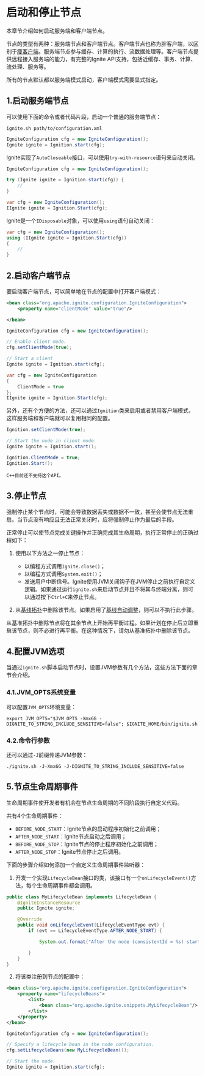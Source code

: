 # 启动和停止节点
本章节介绍如何启动服务端和客户端节点。

节点的类型有两种：服务端节点和客户端节点。客户端节点也称为胖客户端，以区别于[瘦客户端](/doc/java/ThinClients.md)。服务端节点参与缓存、计算的执行、流数据处理等。客户端节点提供远程接入服务端的能力，有完整的Ignite API支持，包括近缓存、事务、计算、流处理、服务等。

所有的节点默认都以服务端模式启动，客户端模式需要显式指定。
## 1.启动服务端节点
可以使用下面的命令或者代码片段，启动一个普通的服务端节点：

<Tabs>
<Tab title="Shell">

```shell
ignite.sh path/to/configuration.xml
```
</Tab>

<Tab title="Java">

```java
IgniteConfiguration cfg = new IgniteConfiguration();
Ignite ignite = Ignition.start(cfg);
```
Ignite实现了`AutoCloseable`接口，可以使用`try-with-resource`语句来自动关闭。

```java
IgniteConfiguration cfg = new IgniteConfiguration();

try (Ignite ignite = Ignition.start(cfg)) {
    //
}
```
</Tab>

<Tab title="C#/.NET">

```csharp
var cfg = new IgniteConfiguration();
IIgnite ignite = Ignition.Start(cfg);
```
Ignite是一个`IDisposable`对象，可以使用`using`语句自动关闭：
```csharp
var cfg = new IgniteConfiguration();
using (IIgnite ignite = Ignition.Start(cfg))
{
    //
}
```
</Tab>
</Tabs>

## 2.启动客户端节点
要启动客户端节点，可以简单地在节点的配置中打开客户端模式：

<Tabs>
<Tab title="XML">

```xml
<bean class="org.apache.ignite.configuration.IgniteConfiguration">
    <property name="clientMode" value="true"/>

</bean>
```
</Tab>

<Tab title="Java">

```java
IgniteConfiguration cfg = new IgniteConfiguration();

// Enable client mode.
cfg.setClientMode(true);

// Start a client
Ignite ignite = Ignition.start(cfg);
```
</Tab>

<Tab title="C#/.NET">

```csharp
var cfg = new IgniteConfiguration
{
    ClientMode = true
};
IIgnite ignite = Ignition.Start(cfg);
```
</Tab>
</Tabs>

另外，还有个方便的方法，还可以通过`Ignition`类来启用或者禁用客户端模式，这样服务端和客户端就可以复用相同的配置。

<Tabs>
<Tab title="Java">

```java
Ignition.setClientMode(true);

// Start the node in client mode.
Ignite ignite = Ignition.start();
```
</Tab>

<Tab title="C#/.NET">

```csharp
Ignition.ClientMode = true;
Ignition.Start();
```
</Tab>

<Tab title="C++">

```
C++目前还不支持这个API。
```
</Tab>
</Tabs>

## 3.停止节点
强制停止某个节点时，可能会导致数据丢失或数据不一致，甚至会使节点无法重启。当节点没有响应且无法正常关闭时，应将强制停止作为最后的手段。

正常停止可以使节点完成关键操作并正确完成其生命周期，执行正常停止的正确过程如下：

 1. 使用以下方法之一停止节点：

    - 以编程方式调用`Ignite.close()`；
    - 以编程方式调用`System.exit()`；
    - 发送用户中断信号。Ignite使用JVM关闭钩子在JVM停止之前执行自定义逻辑。如果通过运行`ignite.sh`来启动节点并且不将其与终端分离，则可以通过按下`Ctrl+C`来停止节点。

 2. 从[基线拓扑](/doc/java/Clustering.md#_7-基线拓扑)中删除该节点。如果启用了[基线自动调整](/doc/java/Clustering.md#_7-3-基线拓扑自动调整)，则可以不执行此步骤。

从基准拓扑中删除节点将在其余节点上开始再平衡过程。如果计划在停止后立即重启该节点，则不必进行再平衡。在这种情况下，请勿从基准拓扑中删除该节点。
## 4.配置JVM选项
当通过`ignite.sh`脚本启动节点时，设置JVM参数有几个方法，这些方法下面的章节会介绍。
### 4.1.JVM_OPTS系统变量
可以配置`JVM_OPTS`环境变量：
```shell
export JVM_OPTS="$JVM_OPTS -Xmx6G -DIGNITE_TO_STRING_INCLUDE_SENSITIVE=false"; $IGNITE_HOME/bin/ignite.sh
```
### 4.2.命令行参数
还可以通过`-J`前缀传递JVM参数：
```shell
./ignite.sh -J-Xmx6G -J-DIGNITE_TO_STRING_INCLUDE_SENSITIVE=false
```
## 5.节点生命周期事件
生命周期事件使开发者有机会在节点生命周期的不同阶段执行自定义代码。

共有4个生命周期事件：

 - `BEFORE_NODE_START`：Ignite节点的启动程序初始化之前调用；
 - `AFTER_NODE_START`：Ignite节点启动之后调用；
 - `BEFORE_NODE_STOP`：Ignite节点的停止程序初始化之前调用；
 - `AFTER_NODE_STOP`：Ignite节点停止之后调用。

下面的步骤介绍如何添加一个自定义生命周期事件监听器：

 1. 开发一个实现`LifecycleBean`接口的类，该接口有一个`onLifecycleEvent()`方法，每个生命周期事件都会调用。

```java
public class MyLifecycleBean implements LifecycleBean {
    @IgniteInstanceResource
    public Ignite ignite;

    @Override
    public void onLifecycleEvent(LifecycleEventType evt) {
        if (evt == LifecycleEventType.AFTER_NODE_START) {

            System.out.format("After the node (consistentId = %s) starts.\n", ignite.cluster().node().consistentId());

        }
    }
}
```

 2. 将该类注册到节点的配置中：

<Tabs>
<Tab title="XML">

```xml
<bean class="org.apache.ignite.configuration.IgniteConfiguration">
    <property name="lifecycleBeans">
        <list>
            <bean class="org.apache.ignite.snippets.MyLifecycleBean"/>
        </list>
    </property>
</bean>
```
</Tab>

<Tab title="Java">

```java
IgniteConfiguration cfg = new IgniteConfiguration();

// Specify a lifecycle bean in the node configuration.
cfg.setLifecycleBeans(new MyLifecycleBean());

// Start the node.
Ignite ignite = Ignition.start(cfg);
```
</Tab>
</Tabs>

<RightPane/>